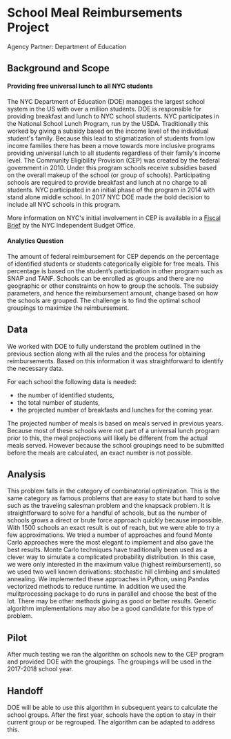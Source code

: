 # School Meal Reimbursements Project
Agency Partner: Department of Education

## Background and Scope

#### Providing free universal lunch to all NYC students

The NYC Department of Education (DOE) manages the largest school system in the US with over a million students. DOE is responsible for providing breakfast and lunch to NYC school students. NYC participates in the National School Lunch Program, run by the USDA. Traditionally this worked by giving a subsidy based on the income level of the individual student's family. Because this lead to stigmatization of students from low income families there has been a move towards more inclusive programs providing universal lunch to all students regardless of their family's income level. The Community Eligibility Provision (CEP) was created by the federal government in 2010. Under this program schools receive subsidies based on the overall makeup of the school (or group of schools). Participating schools are required to provide breakfast and lunch at no charge to all students. NYC participated in an initial phase of the program in 2014 with stand alone middle school. In 2017 NYC DOE made the bold decision to include all NYC schools in this program.

More information on NYC's initial involvement in CEP is available in a [Fiscal Brief](http://www.ibo.nyc.ny.us/iboreports/if-no-student-pays-cost-to-provide-free-lunch-for-all-of-new-york-citys-elementary-school-students.html) by the NYC Independent Budget Office.

#### Analytics Question
The amount of federal reimbursement for CEP depends on the percentage of identified students or students categorically eligible for free meals. This percentage is based on the student’s participation in other program such as SNAP and TANF. Schools can be enrolled as groups and there are no geographic or other constraints on how to group the schools. The subsidy parameters, and hence the reimbursement amount, change based on how the schools are grouped. The challenge is to find the optimal school groupings to maximize the reimbursement.


## Data
We worked with DOE to fully understand the problem outlined in the previous section along with all the rules and the process for obtaining reimbursements. Based on this information it was straightforward to identify the necessary data.

For each school the following data is needed:
* the number of identified students,
* the total number of students, 
* the projected number of breakfasts and lunches for the coming year.

The projected number of meals is based on meals served in previous years. Because most of these schools were not part of a universal lunch program prior to this, the meal projections will likely be different from the actual meals served. However because the school groupings need to be submitted before the meals are calculated, an exact number is not possible.

## Analysis
This problem falls in the category of combinatorial optimization. This is the same category as famous problems that are easy to state but hard to solve such as the traveling salesman problem and the knapsack problem. It is straightforward to solve for a handful of schools, but as the number of schools grows a direct or brute force approach quickly because impossible. With 1500 schools an exact result is out of reach, but we were able to try a few approximations.
We tried a number of approaches and found Monte Carlo approaches were the most elegant to implement and also gave the best results. Monte Carlo techniques have traditionally been used as a clever way to simulate a complicated probability distribution. In this case, we were only interested in the maximum value (highest reimbursement), so we used two well known derivations: stochastic hill climbing and simulated annealing.
We implemented these approaches in Python, using Pandas vectorized methods to reduce runtime. In addition we used the mulitprocessing package to do runs in parallel and choose the best of the lot.
There may be other methods giving as good or better results. Genetic algorithm implementations may also be a good candidate for this type of problem.

## Pilot
After much testing we ran the algorithm on schools new to the CEP program and provided DOE with the groupings. The groupings will be used in the 2017-2018 school year.

## Handoff
DOE will be able to use this algorithm in subsequent years to calculate the school groups. After the first year, schools have the option to stay in their current group or be regrouped. The algorithm can be adapted to address this.
